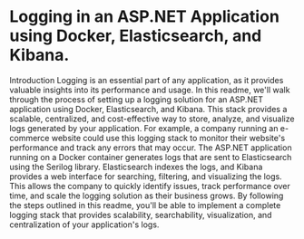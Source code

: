 # Logging in an ASP.NET Application using Docker, Elasticsearch, and Kibana.

Introduction
Logging is an essential part of any application, as it provides valuable insights into its performance and usage. In this readme, we'll walk through the process of setting up a logging solution for an ASP.NET application using Docker, Elasticsearch, and Kibana. This stack provides a scalable, centralized, and cost-effective way to store, analyze, and visualize logs generated by your application.
For example, a company running an e-commerce website could use this logging stack to monitor their website's performance and track any errors that may occur. The ASP.NET application running on a Docker container generates logs that are sent to Elasticsearch using the Serilog library. Elasticsearch indexes the logs, and Kibana provides a web interface for searching, filtering, and visualizing the logs. This allows the company to quickly identify issues, track performance over time, and scale the logging solution as their business grows.
By following the steps outlined in this readme, you'll be able to implement a complete logging stack that provides scalability, searchability, visualization, and centralization of your application's logs.
